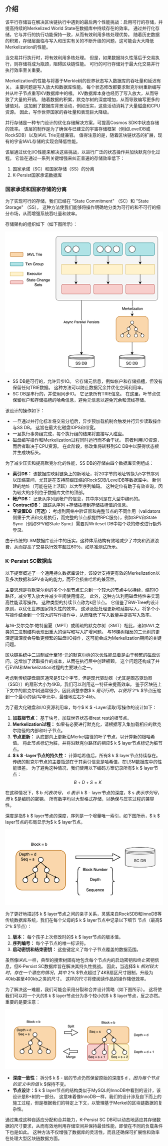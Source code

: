 ## 介绍

该平行存储旨在解决区块链执行中遇到的最后两个性能挑战：启用可行的存储，并提高持续的Merkelized World State在数据库中持续存在的效率。 通过并行化存储，它与并行的执行功能保持一致，从而有效利用多核处理优势。 随着历史数据的积累，存储层面临与写入和压实有关的不断升级的问题，这可能会大大降低Merkelization的性能。

当交易并行执行时，将有效利用多核处理。 但是，如果数据持久性落后于交易执行，则存储将成为瓶颈，阻碍区块链性能。 可行的可行存储对于最大化交易并行执行效率至关重要。

Merkelization的性能与将基于Merkle树的世界状态写入数据库的吞吐量和延迟有关。 主要问题是写入放大和数据库性能。 每个状态修改都要求默克尔树重新编写并从叶子节点重写KV数据库中的根。 KV数据库本身也经历了写入放大，从而导致了大量的开销。 随着数据的积累，默克尔树的深度增加，从而导致编写更多的键值对。 这加剧了数据库背景活动，例如压实，这些活动消耗了大量磁盘和CPU资源。 因此，写作世界国家的吞吐量和表现巨大降级。

并行存储是一种专门设计的优化存储解决方案，可提高Cosmos SDK中状态存储的效率。 该层的制作是为了确保与已建立的宇宙存储框架（例如LevelDB或RockSDB）以及IAVL Trie无缝兼容。 值得注意的是，随着区块链状态的扩展，现有的宇宙IAVL存储的实现会降低性能。

该层通过优化I/O性能来解决这些挑战，以进行广泛的状态操作并加快默克尔化过程。 它旨在通过一系列关键增强来纠正普遍的存储效率低下：

1. 国家承诺（SC）和国家存储（SS）的分离
2. K-Persist国家承诺数据库

### 国家承诺和国家存储的分离

为了实现可行的存储，我们已经在 "State Commitment" （SC）和 "State Storage" （SS）。 这种方法使我们能够将操作明确地分类为可行的和不可行的细分市场，从而增强系统吞吐量和效率。

存储架构的组织如下（如下图所示）：

![存储架构](./img/sc-ss-separation.png)

- SS DB是可行的，允许异步IO。 它存储元信息，例如帐户和存储插槽，但没有保留任何TRIE数据。 这种方法可以防止数据冗余并优化空间利用率。
- SC DB是串行的，并使用同步IO。 它记录所有TRIE信息。 在这里，叶节点仅保留帐户和存储插槽的哈希信息，避免元信息以避免冗余和流线存储。

该设计的操作如下：

- 一旦通过并行化标准将交易分组后，异步预加载机制会触发并行异步读取操作与SS DB。 这旨在最大化磁盘IOPS和带宽。
- 一旦执行事务组完成，每个执行组的结果将直接写入磁盘。
- 磁盘编写操作和Merkelization过程同时运行而不会干扰。 前者利用I/O资源，而后者取决于CPU资源。 在此阶段，修改集将转移到SC DB中以获得状态根并生成块标头。

为了减少压实和提高默克尔化的性能，SS DB的存储由四个数据库实例组成：

- **索引DB：** 该数据库映射链条上的新地址，将20字节的地址转换为5字节序列以压缩空间，尤其是在支持前缀压缩的RockSDB/LevelDB等数据库中。 新创建的地址（可能在链上活跃）以大型序列编码。 这种定位有助于有效查询，因为较大的序列位于数据库文件的顶部。
- **帐户DB：** 记录从序列到帐户的信息，其中序列是在大型中编码的。
- **ContractDB：** 跟踪从序列 +存储插槽到存储插槽值的信息。
- **写设置DB（可选）：** 考虑到网络中验证器和完整节点的不同作用（validators侧重于共识和交易执行，而完整的节点都提供RPC服务），例如SPV和State Sync（例如SPV和State Sync）需要对Writeset DB中每个块的修改进行额外登录。

由于传统的LSM数据库设计中的压实，这种体系结构有效地减少了冲突和资源浪费，从而提高了交易执行效率超过60％，如基准测试所示。

### K-Persist SC数据库

以下提案概述了一个通用持久数据库设计，该设计支持更有效的Merkelization以及多次数据和SPV查询的能力，而不会损害哈希的兼容性。

主要思想是将默克尔树的多个小型节点汇总到一个较大的节点中以持续，缩短IO路径，减少写入放大并减少空间使用情况。 此外，这种方法利用磁盘特性来实现高性能读写操作。 这种类型的持续节点称为k层节点。 它借鉴了BW-Tree的设计原则，以优化世界国家持久性的效率。 这涉及批处理更新和延期写入，将多个小写操作结合到一个较大的写作操作中，从而降低了写入数量并提高写入效率。

与16-艾尔克尔·帕特里夏（MPT）或稀疏的默克尔树（SMT）相比，诸如IAVL之类的二进制结构表现出重大的读写和写入扩增问题。 与16棵树相反的二元树的更深逻辑深度会导致更频繁的磁盘I/O操作，这可能会成为Merkelization期间的关键问题。

区块链系统中二进制或什至16-元的默克尔树的次优性能显着是由于频繁的磁盘访问，这增加了读取操作的成本，从而在执行层中创建瓶颈。 这个问题还构成了并行EVM和Merkelization过程的主要缺点之一。

考虑到传统硬盘扇区通常是512个字节，但是现代驱动器（尤其是固态驱动器（SSD））的扇形大小为4KB，我们可以利用这一特征来提高效率。 鉴于区块链上下文中的默克尔树通常很少，因此调整参数$ k $是可行的，以便将$ 2^k $节点压缩到一个最小的读/写单元中，最佳地左右3-4kb。

为了最大化磁盘和I/O资源利用率，每个$ K $ -Layer读取/写操作的设计如下：

1. **加载根节点：** 基于块号，加载世界状态根rest rest的根节点。
2. **Merkelization过程：** 如果有必要进行默克化，请根据写入集加载相应的默克尔路径的内部和叶子节点。
3. **节点更新：** 从底部向上更新沿Merkel路径的叶子节点，以计算新的根哈希值。 将此节点标记为脏，并将沿默克尔路径的相应$ k $ layer节点标记为脏节点。
4. **$ k $ -layer节点的持久性：** 计算哈希值后，所有$ k $ layer节点持续存在。 传统的默克尔节点的主要瓶颈在于其索引信息是哈希值，在LSM数据库中的性能很差。 为了避免这种情况，我们使用以下编码方案记录所有$ k $ layer节点：
$$
B + D + S = K
$$

在这种情况下，$ b $代表块号，$ d $表示$ k $  -  layer节点的深度，$ s $表示序列号，而$ k $是编码的密钥。 所有数字均以大型格式存储，以确保与压实过程的兼容性。

深度是指$ k $ layer节点的深度，序列是一个增量唯一索引，如下图所示，$ k $ layer节点的布局显示为$ k $ layer节点。

![k-persist层节点](./img/k-persist-layer-node.png)

为了更好地描述$ k $ layer节点之间的亲子关系，灵感来自RockSDB和InnoDB等传统数据库系统，我们在每个父母的$ k $ layer节点中记录以下细节 节点（最高$ 2^k $节点）：

1. **版本：** 每个孩子上次修改时的$ k $ layer节点的版本值。
2. **序列编号：** 每个子节点的唯一标识符。
3. **启动密钥和结束密钥：** 这些键定义了每个子节点覆盖的数据范围。

虽然像IAVL一样，典型的搜索树固有地包含每个节点内的启动密钥和终止密钥信息，但K-Persist SC数据库旨在解决其持久性挑战。 因此，当选择$ k $相对较大时，存在一个潜在的情况，其中$ 2^k $节点超过了4KB扇区尺寸限制，升级为40kb甚至400kb之类的尺寸。 这样的尺寸将使阅读作品的操作降低效率。

为了解决这一难题，我们可能会采用分裂和合并设计策略（如下图所示）。 这将使我们可以将一个大的$ k $ layer节点分为多个较小的$ k $ layer节点，反之亦然。 重要的是要注意：

![k层节点合并并拆分](./img/k-persist-layer-merge-split.png)

- **深度一致性：** 拆分$ k $  - 层的节点仍然保留原始的深度$ d $，因为每个节点的定义中的值$ k $保持不变。
- **节点设计：**$ k $ layer节点的结构类似于MySQL的InnoDB中看到的设计，该设计是B+树的一部分。 这意味着像InnoDB一样，我们的设计涉及自下而上的施工过程，但是根据我们的特定上下文，以管理基于Merkel的区块链数据的复杂性。

通过集成这种自适应分配和合并能力，K-Persist SC DB可以动态地适应其存储数据的尺寸要求，从而有效地利用存储空间并保持最佳性能，即使在不同的负载条件下也是如此。 这种方法不仅增强了数据库的灵活性，而且还确保可扩展性和效率在处理大型区块链数据方面。